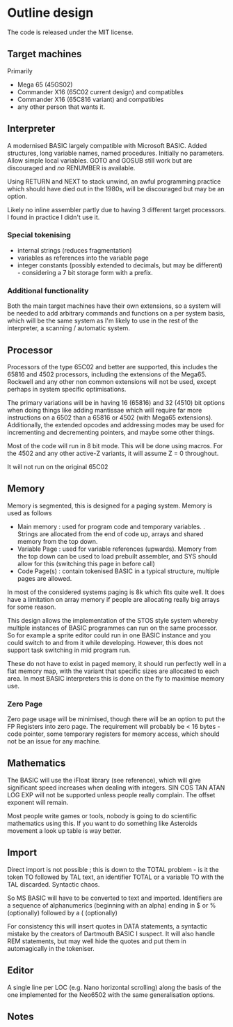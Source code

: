 # Outline design

The code is released under the MIT license.

## Target machines

Primarily

- Mega 65 (45GS02)
- Commander X16 (65C02 current design) and compatibles
- Commander X16 (65C816 variant) and compatibles
- any other person that wants it.

## Interpreter

A modernised BASIC largely compatible with Microsoft BASIC. Added structures, long variable names, named procedures. Initially no parameters. Allow simple local variables. GOTO and GOSUB still work but are discouraged and *no* RENUMBER is available.  

Using RETURN and NEXT to stack unwind, an awful programming practice which should have died out in the 1980s, will be discouraged but may be an option.

Likely no inline assembler partly due to having 3 different target processors.  I found in practice I didn't use it. 

### Special tokenising

- internal strings (reduces fragmentation)
- variables as references into the variable page
- integer constants (possibly extended to decimals, but may be different)  - considering a 7 bit storage form with a prefix.

### Additional functionality

Both the main target machines have their own extensions, so a system will be needed to add arbitrary commands and functions on a per system basis, which will be the same system as I'm likely to use in the rest of the interpreter, a scanning / automatic system.

## Processor

Processors of the type 65C02 and better are supported, this includes the 65816 and 4502 processors, including the extensions of the Mega65.  Rockwell and any other non common extensions will not be used, except perhaps in system specific optimisations.

The primary variations will be in having 16 (65816) and 32 (4510) bit options when doing things like adding mantissae which will require far more instructions on a 6502 than a 65816 or 4502 (with Mega65 extensions). Additionally, the extended opcodes and addressing modes may be used for incrementing and decrementing pointers, and maybe some other things.

Most of the code will run in 8 bit mode.  This will be done using macros. For the 4502 and any other active-Z variants, it will assume Z = 0 throughout.

It will not run on the original 65C02

## Memory

Memory is segmented, this is designed for a paging system. Memory is used as follows

- Main memory : used for program code and temporary variables. . Strings are allocated from the end of code up, arrays and shared memory from the top down.
- Variable Page : used for variable references (upwards).  Memory from the top down can be used to load prebuilt assembler, and SYS should allow for this (switching this page in before call)
- Code Page(s) : contain tokenised BASIC in a typical structure, multiple pages are allowed.

In most of the considered systems paging is 8k which fits quite well. It does have a limitation on array memory if people are allocating really big arrays for some reason.

This design allows the implementation of the STOS style system whereby multiple instances of BASIC programmes can run on the same processor. So for example a sprite editor could run in one BASIC instance and you could switch to and from it while developing. However, this does not support task switching in mid program run.

These do not have to exist in paged memory, it should run perfectly well in a flat memory map, with the variant that specific sizes are allocated to each area. In most BASIC interpreters this is done on the fly to maximise memory use. 

### Zero Page

Zero page usage will be minimised, though there will be an option to put the FP Registers into zero page. The requirement will probably be < 16 bytes - code pointer, some temporary registers for memory access, which should not be an issue for any machine.

## Mathematics

The BASIC will use the iFloat library (see reference), which will give significant speed increases when dealing with integers. SIN COS TAN ATAN LOG EXP will not be supported unless people really complain.  The offset exponent will remain. 

Most people write games or tools, nobody is going to do scientific mathematics using this. If you want to do something like Asteroids movement a look up table is way better. 

## Import

Direct import is not possible ; this is down to the TOTAL problem - is it the token TO followed by TAL text, an identifier TOTAL or a variable TO with the TAL discarded.  Syntactic chaos.

So MS BASIC will have to be converted to text and imported. Identifiers are a sequence of alphanumerics (beginning with an alpha) ending in $ or % (optionally) followed by a ( (optionally)

For consistency this will insert quotes in DATA statements, a syntactic mistake by the creators of Dartmouth BASIC I suspect. It will also handle REM statements, but may well hide the quotes and put them in automagically in the tokeniser.

## Editor

A single line per LOC (e.g. Nano horizontal scrolling) along the basis of the one implemented for the Neo6502 with the same generalisation options.

## Notes

